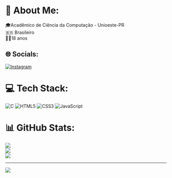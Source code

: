 # 💫 About Me:
🎓Acadêmico de Ciência da Computação - Unioeste-PR<br>🇧🇷 Brasileiro<br>👨‍💻18 anos


## 🌐 Socials:
[![Instagram](https://img.shields.io/badge/Instagram-%23E4405F.svg?logo=Instagram&logoColor=white)](https://instagram.com/@edu.cozer) 

# 💻 Tech Stack:
![C](https://img.shields.io/badge/c-%2300599C.svg?style=flat&logo=c&logoColor=white) ![HTML5](https://img.shields.io/badge/html5-%23E34F26.svg?style=flat&logo=html5&logoColor=white) ![CSS3](https://img.shields.io/badge/css3-%231572B6.svg?style=flat&logo=css3&logoColor=white) ![JavaScript](https://img.shields.io/badge/javascript-%23323330.svg?style=flat&logo=javascript&logoColor=%23F7DF1E)
# 📊 GitHub Stats:
![](https://github-readme-stats.vercel.app/api?username=Eduardo-Cozer&theme=tokyonight&hide_border=false&include_all_commits=false&count_private=false)<br/>
![](https://github-readme-streak-stats.herokuapp.com/?user=Eduardo-Cozer&theme=tokyonight&hide_border=false)<br/>
![](https://github-readme-stats.vercel.app/api/top-langs/?username=Eduardo-Cozer&theme=tokyonight&hide_border=false&include_all_commits=false&count_private=false&layout=compact)

---
[![](https://visitcount.itsvg.in/api?id=Eduardo-Cozer&icon=5&color=1)](https://visitcount.itsvg.in)

<!-- Proudly created with GPRM ( https://gprm.itsvg.in ) -->